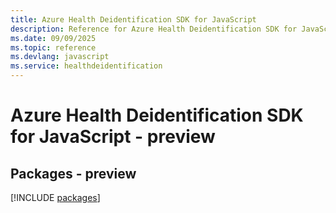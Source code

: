 ```yaml
---
title: Azure Health Deidentification SDK for JavaScript
description: Reference for Azure Health Deidentification SDK for JavaScript
ms.date: 09/09/2025
ms.topic: reference
ms.devlang: javascript
ms.service: healthdeidentification
---
```

# Azure Health Deidentification SDK for JavaScript - preview
## Packages - preview
[!INCLUDE [packages](health-deidentification-index.md)]